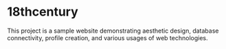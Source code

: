# 18thcentury
This project is a sample website demonstrating aesthetic design, database connectivity, profile creation, and various usages of web technologies.
